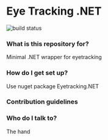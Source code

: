 # Eye Tracking .NET #

![build status](https://hnkee.visualstudio.com/Eyetracking.NET/_apis/build/status/Eyetracking.NET-CI)

### What is this repository for? ###

Minimal .NET wrapper for eyetracking

### How do I get set up? ###

Use nuget package Eyetracking.NET

### Contribution guidelines ###

### Who do I talk to? ###

The hand
